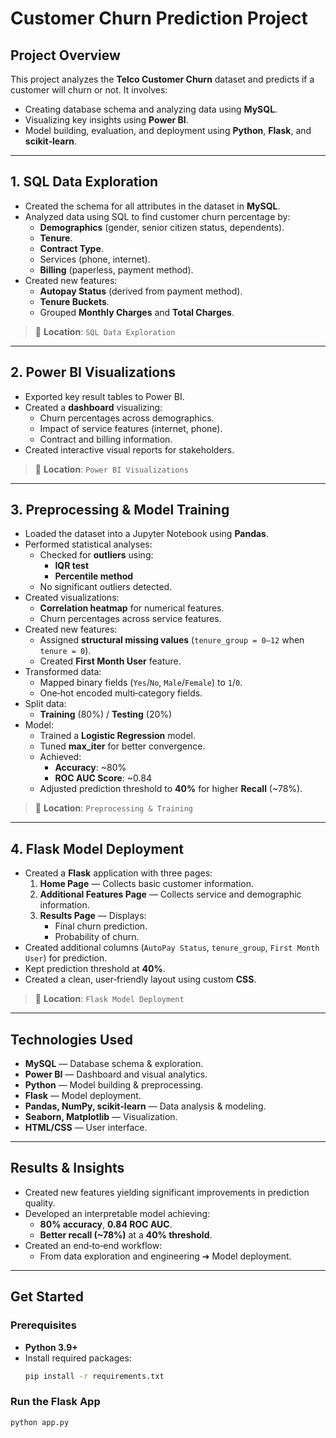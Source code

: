 # Customer Churn Prediction Project

## Project Overview
This project analyzes the **Telco Customer Churn** dataset and predicts if a customer will churn or not. It involves:
- Creating database schema and analyzing data using **MySQL**.
- Visualizing key insights using **Power BI**.
- Model building, evaluation, and deployment using **Python**, **Flask**, and **scikit‑learn**.

---

## 1. SQL Data Exploration
- Created the schema for all attributes in the dataset in **MySQL**.
- Analyzed data using SQL to find customer churn percentage by:
  - **Demographics** (gender, senior citizen status, dependents).
  - **Tenure**.
  - **Contract Type**.
  - Services (phone, internet).
  - **Billing** (paperless, payment method).
- Created new features:
  - **Autopay Status** (derived from payment method).
  - **Tenure Buckets**.
  - Grouped **Monthly Charges** and **Total Charges**.

> 📁 **Location**: `SQL Data Exploration`

---

## 2. Power BI Visualizations
- Exported key result tables to Power BI.
- Created a **dashboard** visualizing:
  - Churn percentages across demographics.
  - Impact of service features (internet, phone).
  - Contract and billing information.
- Created interactive visual reports for stakeholders.

> 📁 **Location**: `Power BI Visualizations`

---

## 3. Preprocessing & Model Training
- Loaded the dataset into a Jupyter Notebook using **Pandas**.
- Performed statistical analyses:
  - Checked for **outliers** using:
    - **IQR test**
    - **Percentile method**
  - No significant outliers detected.
- Created visualizations:
  - **Correlation heatmap** for numerical features.
  - Churn percentages across service features.
- Created new features:
  - Assigned **structural missing values** (`tenure_group = 0–12` when `tenure = 0`).
  - Created **First Month User** feature.
- Transformed data:
  - Mapped binary fields (`Yes`/`No`, `Male`/`Female`) to `1`/`0`.
  - One‑hot encoded multi‑category fields.
- Split data:
  - **Training** (80%) / **Testing** (20%)
- Model:
  - Trained a **Logistic Regression** model.
  - Tuned **max_iter** for better convergence.
  - Achieved:
    - **Accuracy**: ~80%
    - **ROC AUC Score**: ~0.84
  - Adjusted prediction threshold to **40%** for higher **Recall** (~78%).

> 📁 **Location**: `Preprocessing & Training`

---

## 4. Flask Model Deployment
- Created a **Flask** application with three pages:
  1. **Home Page** — Collects basic customer information.
  2. **Additional Features Page** — Collects service and demographic information.
  3. **Results Page** — Displays:
     - Final churn prediction.
     - Probability of churn.
- Created additional columns (`AutoPay Status`, `tenure_group`, `First Month User`) for prediction.
- Kept prediction threshold at **40%**.
- Created a clean, user‑friendly layout using custom **CSS**.

> 📁 **Location**: `Flask Model Deployment`

---

## Technologies Used
- **MySQL** — Database schema & exploration.
- **Power BI** — Dashboard and visual analytics.
- **Python** — Model building & preprocessing.
- **Flask** — Model deployment.
- **Pandas, NumPy, scikit‑learn** — Data analysis & modeling.
- **Seaborn, Matplotlib** — Visualization.
- **HTML/CSS** — User interface.

---

## Results & Insights
- Created new features yielding significant improvements in prediction quality.
- Developed an interpretable model achieving:
  - **80% accuracy**, **0.84 ROC AUC**.
  - **Better recall (~78%)** at a **40% threshold**.
- Created an end‑to‑end workflow:
  - From data exploration and engineering ➔ Model deployment.

---

## Get Started
### Prerequisites
- **Python 3.9+**
- Install required packages:
    ```bash
    pip install -r requirements.txt
    ```

### Run the Flask App
```bash
python app.py
